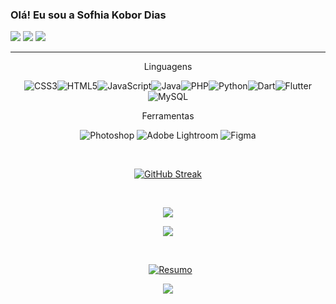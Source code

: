 
<!--H1-->
### Olá! Eu sou a Sofhia Kobor Dias

<!--Badges-->
  <a href="https://www.instagram.com/kobdias/" target="_blank"><img src="https://img.shields.io/badge/-Instagram-%23E4405F?style=for-the-badge&logo=instagram&logoColor=white" target="_blank"></a>
  <a href = "mailto:sofhiakobordias@gmail.com"><img src="https://img.shields.io/badge/-Gmail-%23333?style=for-the-badge&logo=gmail&logoColor=white" target="_blank"></a>
  <a href="https://www.linkedin.com/in/sofhia-kobor-dias-748858277/" target="_blank"><img src="https://img.shields.io/badge/-LinkedIn-%230077B5?style=for-the-badge&logo=linkedin&logoColor=white" target="_blank"></a> 
<!--Fim dos Badges-->
<hr>
<p align="center">Linguagens</p>
<!--Linguagen-->
<div style="display: inline_block" align="center">

![CSS3](https://img.shields.io/badge/css3-%231572B6.svg?style=for-the-badge&logo=css3&logoColor=white)![HTML5](https://img.shields.io/badge/html5-%23E34F26.svg?style=for-the-badge&logo=html5&logoColor=white)![JavaScript](https://img.shields.io/badge/javascript-%23323330.svg?style=for-the-badge&logo=javascript&logoColor=%23F7DF1E)![Java](https://img.shields.io/badge/java-%23ED8B00.svg?style=for-the-badge&logo=java&logoColor=white)![PHP](https://img.shields.io/badge/php-%23777BB4.svg?style=for-the-badge&logo=php&logoColor=white)![Python](https://img.shields.io/badge/python-3670A0?style=for-the-badge&logo=python&logoColor=ffdd54)![Dart](https://img.shields.io/badge/dart-%230175C2.svg?style=for-the-badge&logo=dart&logoColor=white)![Flutter](https://img.shields.io/badge/Flutter-%2302569B.svg?style=for-the-badge&logo=Flutter&logoColor=white)![MySQL](https://img.shields.io/badge/mysql-%2300f.svg?style=for-the-badge&logo=mysql&logoColor=white)

<p align="center">Ferramentas</p>
<div style="display: inline_block" align="center">

![Photoshop](https://img.shields.io/badge/adobephotoshop-%2331A8FF.svg?style=for-the-badge&logo=adobephotoshop&logoColor=white) ![Adobe Lightroom](https://img.shields.io/badge/Adobe%20Lightroom-31A8FF.svg?style=for-the-badge&logo=Adobe%20Lightroom&logoColor=white) ![Figma](https://img.shields.io/badge/figma-%23F24E1E.svg?style=for-the-badge&logo=figma&logoColor=white)
  
</div>
<!--Fim Linguagens-->
&nbsp;
&nbsp;
<!--Langs Github-->
<div align="center">

[![GitHub Streak](https://streak-stats.demolab.com?user=kobdias&theme=soft-green&hide_border=true&border_radius=15&locale=pt_BR&date_format=j%20M%5B%20Y%5D&mode=weekly&hide=Batchfile,html)](https://git.io/streak-stats)

&nbsp;
&nbsp;

![](https://github-readme-stats.vercel.app/api?username=kobdias&include_all_commits=true&count_private=true&hide_progress=true&theme=dark&title_color=12d456&text_color=12d456&hide_border=true&locale=pt-br&border_radius=15)
</div>
<div align="center">
  
![](https://github-readme-stats.vercel.app/api/top-langs/?username=kobdias&include_all_commits=true&count_private=true&layout=compact&hide=Batchfile,sccs,html&theme=dark&title_color=12d456&text_color=12d456&hide_border=true&locale=pt-br&border_radius=15)
</div>
<!-- Fim Langs GitHub-->
&nbsp;
&nbsp;
&nbsp;
<!--Spotify Player-->
</center>

&nbsp;
[![Resumo](https://github-profile-summary-cards.vercel.app/api/cards/profile-details?username=Kobdias&theme=github_dark)]()

<center>

![](https://github-profile-trophy.vercel.app/?username=kobdias&no-frame=true&no-bg=true&margin-w=4&theme=dark&title_color=12d456&text_color=12d456&hide_border=true&locale=pt-br&border_radius=15)
